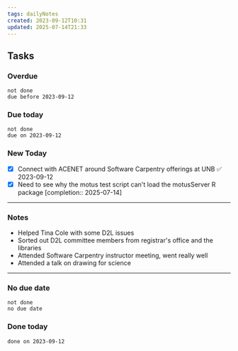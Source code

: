 ```yaml
---
tags: dailyNotes
created: 2023-09-12T10:31
updated: 2025-07-14T21:33
---
```

## Tasks
### Overdue
```tasks
not done
due before 2023-09-12
```

### Due today
```tasks
not done
due on 2023-09-12
```

### New Today
- [x] Connect with ACENET around Software Carpentry offerings at UNB ✅ 2023-09-12
- [x] Need to see why the motus test script can't load the motusServer R package [completion:: 2025-07-14]
----
### Notes
 - Helped Tina Cole with some D2L issues
 - Sorted out D2L committee members from registrar's office and the libraries
 - Attended Software Carpentry instructor meeting, went really well
 - Attended a talk on drawing for science
----
### No due date
```tasks
not done
no due date
```

### Done today
```tasks
done on 2023-09-12
```
